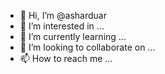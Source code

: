 - 👋 Hi, I’m @asharduar
- 👀 I’m interested in ...
- 🌱 I’m currently learning ...
- 💞️ I’m looking to collaborate on ...
- 📫 How to reach me ...

<!---
asharduar/asharduar is a ✨ special ✨ repository because its `README.md` (this file) appears on your GitHub profile.
You can click the Preview link to take a look at your changes.
--->
